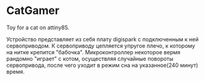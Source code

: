 # CatGamer
Toy for a cat on attiny85.

Устройство представляет из себя плату digispark с подключенным к ней сервоприводом. 
К сервоприводу цепляется упругое плечо, к которому на нитке крепится "бабочка".
Микроконтроллер некоторое вермя рандомно "играет" с котом, осуществляя случайные повороты сервопривода, после чего уходит в режим сна на указанное(240 минут) время.
